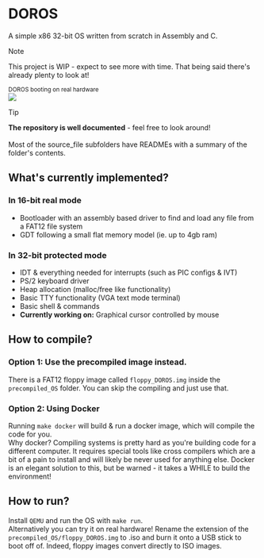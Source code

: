# DOROS
A simple x86 32-bit OS written from scratch in Assembly and C.
>[!NOTE]
This project is WIP - expect to see more with time. That being said there's already plenty to look at!

<sub> DOROS booting on real hardware </sub><br>
<img src="https://github.com/susikohmelo/DOROS/blob/main/readme_files/doros_boot.gif"/>

>[!TIP]
**The repository is well documented** - feel free to look around!<br><br>
Most of the source_file subfolders have READMEs with a summary of the folder's contents.<br>


## What's currently implemented?
### In 16-bit real mode
- Bootloader with an assembly based driver to find and load any file from a FAT12 file system
- GDT following a small flat memory model (ie. up to 4gb ram)
### In 32-bit protected mode
- IDT & everything needed for interrupts (such as PIC configs & IVT)
- PS/2 keyboard driver
- Heap allocation (malloc/free like functionality)
- Basic TTY functionality (VGA text mode terminal)
- Basic shell & commands
- **Currently working on:** Graphical cursor controlled by mouse

## How to compile?

### Option 1: Use the precompiled image instead.
There is a FAT12 floppy image called `floppy_DOROS.img` inside the `precompiled_OS` folder. You can skip the compiling and just use that.

### Option 2: Using Docker
Running `make docker` will build & run a docker image, which will compile the code for you.<br>
Why docker? Compiling systems is pretty hard as you're building code for a different computer. It requires special tools like cross compilers which are a bit of a pain to install and will likely be never used for anything else. Docker is an elegant solution to this, but be warned - it takes a WHILE to build the environment!

## How to run?
Install `QEMU` and run the OS with `make run`.<br>
Alternatively you can try it on real hardware! Rename the extension of the `precompiled_OS/floppy_DOROS.img` to .iso and burn it onto a USB stick to boot off of. Indeed, floppy images convert directly to ISO images.

